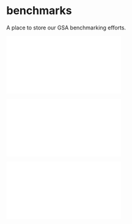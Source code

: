 # benchmarks
A place to store our GSA benchmarking efforts.

![time-course](/time-course/README.md)

![single-sample](/single-sample/README.md)

![genomic_range](/genomic_range/README.md)
